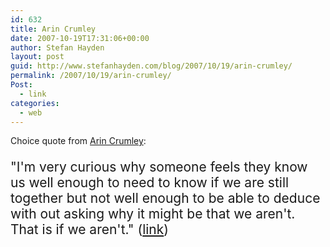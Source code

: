 ```yaml
---
id: 632
title: Arin Crumley
date: 2007-10-19T17:31:06+00:00
author: Stefan Hayden
layout: post
guid: http://www.stefanhayden.com/blog/2007/10/19/arin-crumley/
permalink: /2007/10/19/arin-crumley/
Post:
  - link
categories:
  - web
---
```

<p>Choice quote from <a href="http://arincrumley.com/">Arin Crumley</a>:</p>
<div style="font-size:150%;"><p>"I'm very curious why someone feels they know us well enough to need to know if we are still together but not well enough to be able to deduce with out asking why it might be that we aren't. That is if we aren't." (<a href="http://arincrumley.com/post/15878170">link</a>)</p>
</div>
